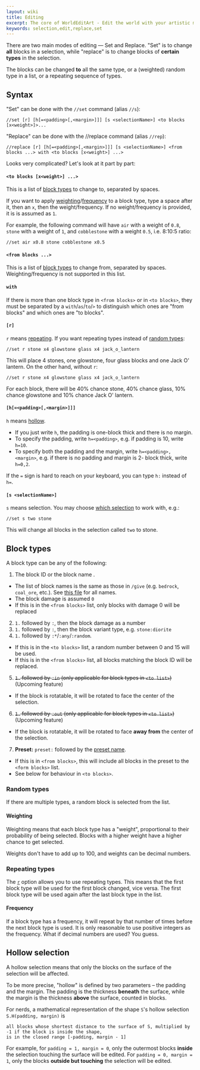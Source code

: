 ```yaml
---
layout: wiki
title: Editing
excerpt: The core of WorldEditArt - Edit the world with your artistic mind!
keywords: selection,edit,replace,set
---
```


There are two main modes of editing &mdash; Set and Replace. "Set" is to change **all** blocks in a selection, while
"replace" is to change blocks of **certain types** in the selection.

The blocks can be changed **to** all the same type, or a (weighted) random type in a list, or a repeating sequence of
types.

## Syntax
"Set" can be done with the `//set` command (alias `//s`):

```
//set [r] [h[=<padding>[,<margin>]]] [s <selectionName>] <to blocks [x<weight>]>...
```

"Replace" can be done with the //replace command (alias `//rep`):

```
//replace [r] [h[=<padding>[,<margin>]]] [s <selectionName>] <from blocks ...> with <to blocks [x<weight>] ...>
```

Looks very complicated? Let's look at it part by part:

#### `<to blocks [x<weight>] ...>`
This is a list of [block types](#block-types) to change to, separated by spaces.

If you want to apply [weighting](#weighting)/[frequency](#frequency) to a block type, type a space after it, then an
`x`, then the weight/frequency. If no weight/frequency is provided, it is is assumed as `1`.

For example, the following command will have `air` with a weight of `0.8`, `stone` with a weight of `1`, and
`cobblestone` with a weight `0.5`, i.e. 8:10:5 ratio:

```
//set air x0.8 stone cobblestone x0.5
```

#### `<from blocks ...>`
This is a list of [block types](#block-types) to change from, separated by spaces. Weighting/frequency is not supported
in this list.

#### `with`
If there is more than one block type in `<from blocks>` or in `<to blocks>`, they must be separated by a
`with`/`as`/`to`/`>` to distinguish which ones are "from blocks" and which ones are "to blocks".

#### `[r]`
`r` means [repeating](#repeating-types). If you want repeating types instead of [random types](#random-types):

```
//set r stone x4 glowstone glass x4 jack_o_lantern
```

This will place 4 stones, one glowstone, four glass blocks and one Jack O' lantern. On the other hand, without `r`:

```
//set r stone x4 glowstone glass x4 jack_o_lantern
```

For each block, there will be 40% chance stone, 40% chance glass, 10% chance glowstone and 10% chance Jack O' lantern.

#### `[h[=<padding>[,<margin>]]]`
`h` means [hollow](#hollow-selection).

* If you just write `h`, the padding is one-block thick and there is no margin.
* To specify the padding, write `h=<padding>`, e.g. if padding is 10, write `h=10`.
* To specify both the padding and the margin, write `h=<padding>,<margin>`, e.g. if there is no padding and margin is 2-
  block thick, write `h=0,2`.

If the `=` sign is hard to reach on your keyboard, you can type `h:` instead of `h=`.

#### `[s <selectionName>]`
`s` means selection. You may choose [which selection](Selection#default-selection-vs-multiple-selections) to work with,
e.g.:

```
//set s two stone
```

This will change all blocks in the selection called `two` to stone.

## Block types
A block type can be any of the following:

1. The block ID or the block name .
  * The list of block names is the same as those in `/give` (e.g. `bedrock`, `coal_ore`, etc.). See
    [this file](https://github.com/pmmp/PocketMine-MP/blob/master/src/pocketmine/block/BlockIds.php) for all names.
  * The block damage is assumed `0`
  * If this is in the `<from blocks>` list, only blocks with damage 0 will be replaced
2. `1.` followed by `:`, then the block damage as a number
3. `1.` followed by `:`, then the block variant type, e.g. `stone:diorite`
4. `1.` followed by `:*`/`:any`/`:random`.
  * If this is in the `<to blocks>` list, a random number between 0 and 15 will be used.
  * If this is in the `<from blocks>` list, all blocks matching the block ID will be replaced.
5. ~~`1.` followed by `:in` (only applicable for block types in `<to list>`)~~ (Upcoming feature)
  * If the block is rotatable, it will be rotated to face the center of the selection.
6. ~~`1.` followed by `:out` (only applicable for block types in `<to list>`)~~ (Upcoming feature)
  * If the block is rotatable, it will be rotated to face **away from** the center of the selection.
7. **Preset:** `preset:` followed by the [preset name](Preset).
  * If this is in `<from blocks>`, this will include all blocks in the preset to the `<form blocks>` list.
  * See below for behaviour in `<to blocks>`.

### Random types
If there are multiple types, a random block is selected from the list.

#### Weighting
Weighting means that each block type has a "weight", proportional to their probability of being selected. Blocks with a
higher weight have a higher chance to get selected.

Weights don't have to add up to 100, and weights can be decimal numbers.

### Repeating types
The [`r`](#r) option allows you to use repeating types. This means that the first block type will be used for the first
block changed, vice versa. The first block type will be used again after the last block type in the list.

#### Frequency
If a block type has a frequency, it will repeat by that number of times before the next block type is used. It is only
reasonable to use positive integers as the frequency. What if decimal numbers are used? You guess.

## Hollow selection
A hollow selection means that only the blocks on the surface of the selection will be affected.

To be more precise, "hollow" is defined by two parameters &ndash; the padding and the margin. The padding is the
thickness **beneath** the surface, while the margin is the thickness **above** the surface, counted in blocks.

For nerds, a mathematical representation of the shape `S`'s hollow selection `S.H(padding, margin)` is

```
all blocks whose shortest distance to the surface of S, multiplied by -1 if the block is inside the shape,
is in the closed range [-padding, margin - 1]
```

For example, for `padding = 1, margin = 0`, only the outermost blocks **inside** the selection touching the surface
will be edited. For `padding = 0, margin = 1`, only the blocks **outside but touching** the selection will be edited.
